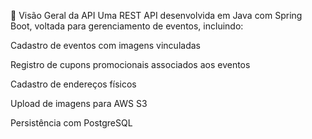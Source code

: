 🧩 Visão Geral da API 
Uma REST API desenvolvida em Java com Spring Boot, voltada para gerenciamento de eventos, incluindo:

Cadastro de eventos com imagens vinculadas

Registro de cupons promocionais associados aos eventos

Cadastro de endereços físicos

Upload de imagens para AWS S3

Persistência com PostgreSQL
